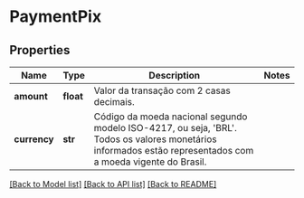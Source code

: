 # PaymentPix

## Properties
Name | Type | Description | Notes
------------ | ------------- | ------------- | -------------
**amount** | **float** | Valor da transação com 2 casas decimais.  | 
**currency** | **str** | Código da moeda nacional segundo modelo ISO-4217, ou seja, &#x27;BRL&#x27;.   Todos os valores monetários informados estão representados com a moeda vigente do Brasil.  | 

[[Back to Model list]](../README.md#documentation-for-models) [[Back to API list]](../README.md#documentation-for-api-endpoints) [[Back to README]](../README.md)

